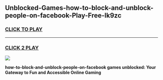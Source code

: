 
## Unblocked-Games-how-to-block-and-unblock-people-on-facebook-Play-Free-lk9zc
<h3>
<a href="https://premium76.site?title=how-to-block-and-unblock-people-on-facebook&ref=21A">CLICK TO PLAY</a></h3>
<hr>

<h3>
<a href="https://premium76.site?title=how-to-block-and-unblock-people-on-facebook&ref=21A">CLICK 2 PLAY</a>
  
</h3>

<a href="https://premium76.site?title=how-to-block-and-unblock-people-on-facebook&ref=21A"><img src="https://clearcache.store/games.png"></a>


**how-to-block-and-unblock-people-on-facebook games unblocked: Your Gateway to Fun and Accessible Online Gaming**
